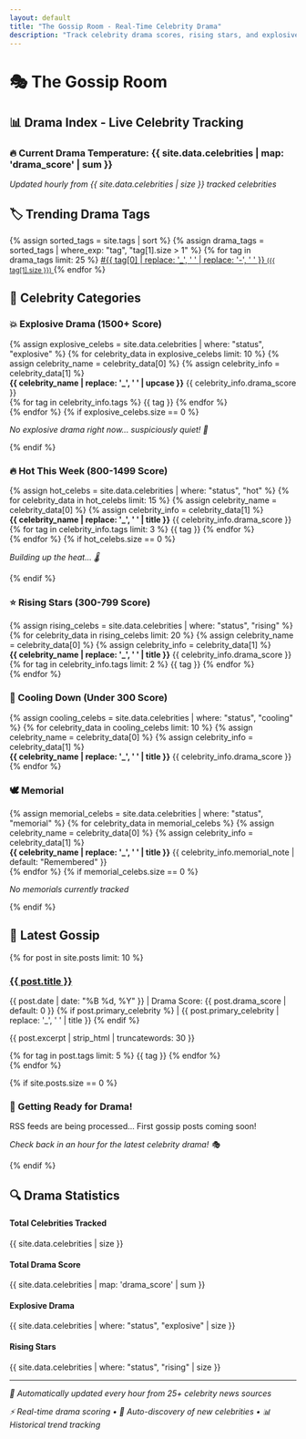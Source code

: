 ```yaml
---
layout: default
title: "The Gossip Room - Real-Time Celebrity Drama"
description: "Track celebrity drama scores, rising stars, and explosive entertainment news in real-time."
---
```


# 🎭 The Gossip Room

## 📊 Drama Index - Live Celebrity Tracking

<div class="drama-stats">
  <h3>🔥 Current Drama Temperature: <span class="drama-score">{{ site.data.celebrities | map: 'drama_score' | sum }}</span></h3>
  <p><em>Updated hourly from {{ site.data.celebrities | size }} tracked celebrities</em></p>
</div>

## 🏷️ Trending Drama Tags

<div class="tag-cloud-compact">
{% assign sorted_tags = site.tags | sort %}
{% assign drama_tags = sorted_tags | where_exp: "tag", "tag[1].size > 1" %}
{% for tag in drama_tags limit: 25 %}
  <span class="tag-bubble">
    <a href="/tag/{{ tag[0] | slugify }}/" class="tag-display">
      #{{ tag[0] | replace: '_', ' ' | replace: '-', ' ' }} 
      <small>({{ tag[1].size }})</small>
    </a>
  </span>
{% endfor %}
</div>

## 🚨 Celebrity Categories

<div id="celebrity-categories">

### 💥 Explosive Drama (1500+ Score)
<div id="explosive">
{% assign explosive_celebs = site.data.celebrities | where: "status", "explosive" %}
{% for celebrity_data in explosive_celebs limit: 10 %}
  {% assign celebrity_name = celebrity_data[0] %}
  {% assign celebrity_info = celebrity_data[1] %}
  <div class="celebrity-card">
    <strong>{{ celebrity_name | replace: '_', ' ' | upcase }}</strong> 
    <span class="drama-score">{{ celebrity_info.drama_score }}</span>
    <div class="tags">
      {% for tag in celebrity_info.tags %}
        <span class="tag">{{ tag }}</span>
      {% endfor %}
    </div>
  </div>
{% endfor %}
{% if explosive_celebs.size == 0 %}
  <p><em>No explosive drama right now... suspiciously quiet! 🤔</em></p>
{% endif %}
</div>

### 🔥 Hot This Week (800-1499 Score)
<div id="hot-this-week">
{% assign hot_celebs = site.data.celebrities | where: "status", "hot" %}
{% for celebrity_data in hot_celebs limit: 15 %}
  {% assign celebrity_name = celebrity_data[0] %}
  {% assign celebrity_info = celebrity_data[1] %}
  <div class="celebrity-card">
    <strong>{{ celebrity_name | replace: '_', ' ' | title }}</strong> 
    <span class="drama-score">{{ celebrity_info.drama_score }}</span>
    <div class="tags">
      {% for tag in celebrity_info.tags limit: 3 %}
        <span class="tag">{{ tag }}</span>
      {% endfor %}
    </div>
  </div>
{% endfor %}
{% if hot_celebs.size == 0 %}
  <p><em>Building up the heat... 🌡️</em></p>
{% endif %}
</div>

### ⭐ Rising Stars (300-799 Score)
<div id="rising-stars">
{% assign rising_celebs = site.data.celebrities | where: "status", "rising" %}
{% for celebrity_data in rising_celebs limit: 20 %}
  {% assign celebrity_name = celebrity_data[0] %}
  {% assign celebrity_info = celebrity_data[1] %}
  <div class="celebrity-card">
    <strong>{{ celebrity_name | replace: '_', ' ' | title }}</strong> 
    <span class="drama-score">{{ celebrity_info.drama_score }}</span>
    <div class="tags">
      {% for tag in celebrity_info.tags limit: 2 %}
        <span class="tag">{{ tag }}</span>
      {% endfor %}
    </div>
  </div>
{% endfor %}
</div>

### 🧊 Cooling Down (Under 300 Score)
<div id="cooling-down">
{% assign cooling_celebs = site.data.celebrities | where: "status", "cooling" %}
{% for celebrity_data in cooling_celebs limit: 10 %}
  {% assign celebrity_name = celebrity_data[0] %}
  {% assign celebrity_info = celebrity_data[1] %}
  <div class="celebrity-card">
    <strong>{{ celebrity_name | replace: '_', ' ' | title }}</strong> 
    <span class="drama-score">{{ celebrity_info.drama_score }}</span>
  </div>
{% endfor %}
</div>

### 🕊️ Memorial
<div id="memorial">
{% assign memorial_celebs = site.data.celebrities | where: "status", "memorial" %}
{% for celebrity_data in memorial_celebs %}
  {% assign celebrity_name = celebrity_data[0] %}
  {% assign celebrity_info = celebrity_data[1] %}
  <div class="celebrity-card">
    <strong>{{ celebrity_name | replace: '_', ' ' | title }}</strong> 
    <span class="memorial-note">{{ celebrity_info.memorial_note | default: "Remembered" }}</span>
  </div>
{% endfor %}
{% if memorial_celebs.size == 0 %}
  <p><em>No memorials currently tracked</em></p>
{% endif %}
</div>

</div>

## 📰 Latest Gossip

<div class="recent-posts">
{% for post in site.posts limit: 10 %}
  <div class="post-preview">
    <h3><a href="{{ post.url | relative_url }}">{{ post.title }}</a></h3>
    <p class="post-meta">
      <span class="date">{{ post.date | date: "%B %d, %Y" }}</span> | 
      <span class="drama-level status-{{ post.drama_score | divided_by: 5 | plus: 1 }}">
        Drama Score: {{ post.drama_score | default: 0 }}
      </span>
      {% if post.primary_celebrity %}
        | <span class="primary-celeb">{{ post.primary_celebrity | replace: '_', ' ' | title }}</span>
      {% endif %}
    </p>
    <p>{{ post.excerpt | strip_html | truncatewords: 30 }}</p>
    <div class="post-tags">
      {% for tag in post.tags limit: 5 %}
        <span class="tag">{{ tag }}</span>
      {% endfor %}
    </div>
  </div>
{% endfor %}

{% if site.posts.size == 0 %}
  <div class="no-posts">
    <h3>🚀 Getting Ready for Drama!</h3>
    <p>RSS feeds are being processed... First gossip posts coming soon!</p>
    <p><em>Check back in an hour for the latest celebrity drama! 🎭</em></p>
  </div>
{% endif %}
</div>

## 🔍 Drama Statistics

<div class="drama-stats">
  <div class="stat-grid">
    <div class="stat-item">
      <h4>Total Celebrities Tracked</h4>
      <span class="big-number">{{ site.data.celebrities | size }}</span>
    </div>
    <div class="stat-item">
      <h4>Total Drama Score</h4>
      <span class="big-number">{{ site.data.celebrities | map: 'drama_score' | sum }}</span>
    </div>
    <div class="stat-item">
      <h4>Explosive Drama</h4>
      <span class="big-number">{{ site.data.celebrities | where: "status", "explosive" | size }}</span>
    </div>
    <div class="stat-item">
      <h4>Rising Stars</h4>
      <span class="big-number">{{ site.data.celebrities | where: "status", "rising" | size }}</span>
    </div>
  </div>
</div>

---

<div class="update-info">
  <p><em>🤖 Automatically updated every hour from 25+ celebrity news sources</em></p>
  <p><em>⚡ Real-time drama scoring • 🎯 Auto-discovery of new celebrities • 📊 Historical trend tracking</em></p>
</div>
